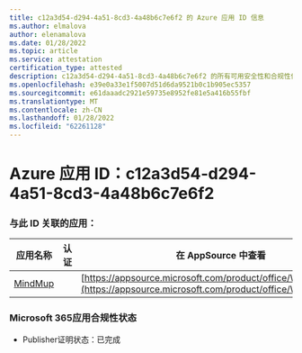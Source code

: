 ```yaml
---
title: c12a3d54-d294-4a51-8cd3-4a48b6c7e6f2 的 Azure 应用 ID 信息
ms.author: elmalova
author: elenamalova
ms.date: 01/28/2022
ms.topic: article
ms.service: attestation
certification_type: attested
description: c12a3d54-d294-4a51-8cd3-4a48b6c7e6f2 的所有可用安全性和合规性信息。
ms.openlocfilehash: e39e0a33e1f5007d51d6da9521b0c1b905ec5357
ms.sourcegitcommit: e61daaadc2921e59735e8952fe81e5a416b55fbf
ms.translationtype: MT
ms.contentlocale: zh-CN
ms.lasthandoff: 01/28/2022
ms.locfileid: "62261128"
---
```

# <a name="azure-app-id-c12a3d54-d294-4a51-8cd3-4a48b6c7e6f2"></a>Azure 应用 ID：c12a3d54-d294-4a51-8cd3-4a48b6c7e6f2


### <a name="apps-associated-with-this-id"></a>与此 ID 关联的应用：
| **应用名称** | **认证** | **在 AppSource 中查看** |
|--------------|---------------|-----------------------|
| [MindMup](https://docs.microsoft.com/microsoft-365-app-certification/forward/WA200001759) |  | [https://appsource.microsoft.com/product/office/WA200001759](https://appsource.microsoft.com/product/office/WA200001759) |

### <a name="microsoft-365-app-compliance-status"></a>Microsoft 365应用合规性状态
- Publisher证明状态：已完成
